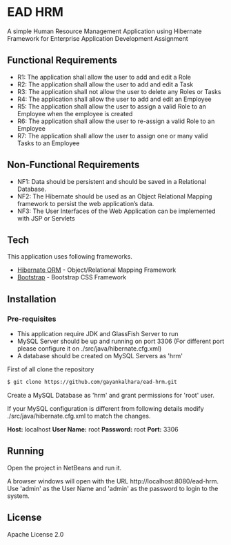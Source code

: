# EAD HRM

A simple Human Resource Management Application using Hibernate Framework for Enterprise Application Development Assignment

## Functional Requirements
  - R1: The application shall allow the user to add and edit a Role
  - R2: The application shall allow the user to add and edit a Task
  - R3: The application shall not allow the user to delete any Roles or Tasks
  - R4: The application shall allow the user to add and edit an Employee
  - R5: The application shall allow the user to assign a valid Role to an Employee when the employee is created
  - R6: The application shall allow the user to re-assign a valid Role to an Employee 
  - R7: The application shall allow the user to assign one or many valid Tasks to an Employee

## Non-Functional Requirements
  - NF1: Data should be persistent and should be saved in a Relational Database.
  - NF2: The Hibernate should be used as an Object Relational Mapping framework to persist the web application’s data.
  - NF3: The User Interfaces of the Web Application can be implemented with JSP or Servlets

## Tech

This application uses following frameworks.

* [Hibernate ORM](http://hibernate.org/orm/) - Object/Relational Mapping Framework
* [Bootstrap](http://getbootstrap.com/) - Bootstrap CSS Framework

## Installation

### Pre-requisites 
  - This application require JDK and GlassFish Server to run
  - MySQL Server should be up and running on port 3306 (For different port please configure it on ./src/java/hibernate.cfg.xml)
  - A database should be created on MySQL Servers as 'hrm'

First of all clone the repository

```sh
$ git clone https://github.com/gayankalhara/ead-hrm.git
```

Create a MySQL Database as 'hrm' and grant permissions for 'root' user.

If your MySQL configuration is different from following details modify ./src/java/hibernate.cfg.xml to match the changes.

**Host:** localhost
**User Name:** root
**Password:** root
**Port:** 3306

## Running

Open the project in NetBeans and run it.

A browser windows will open with the URL http://localhost:8080/ead-hrm. Use 'admin' as the User Name and 'admin' as the password to login to the system.

License
----

Apache License 2.0